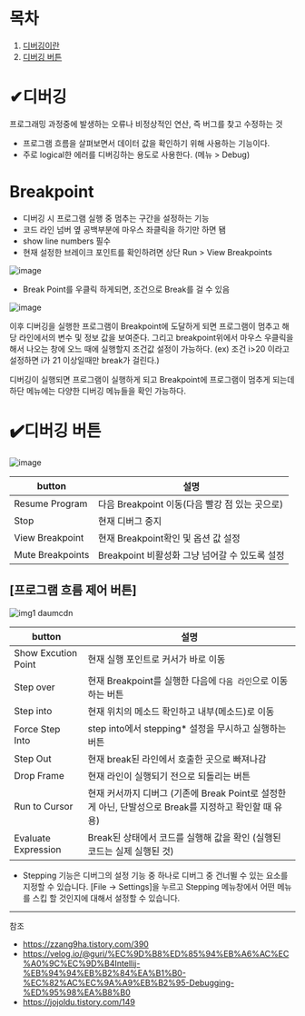 # 목차
1. [디버깅이란](#디버깅) 
2. [디버깅 버튼](#%EF%B8%8F디버깅-버튼)


# ✔디버깅
프로그래밍 과정중에 발생하는 오류나 비정상적인 연산, 즉 버그를 찾고 수정하는 것
- 프로그램 흐름을 살펴보면서 데이터 값을 확인하기 위해 사용하는 기능이다.
- 주로 logical한 에러를 디버깅하는 용도로 사용한다. (메뉴 > Debug)

# Breakpoint
- 디버깅 시 프로그램 실행 중 멈추는 구간을 설정하는 기능
- 코드 라인 넘버 옆 공백부분에 마우스 좌클릭을 하기만 하면 됌
- show line numbers 필수
- 현재 설정한 브레이크 포인트를 확인하려면 상단 Run > View Breakpoints

![image](https://user-images.githubusercontent.com/52149400/180338822-bc0dca23-9194-44df-9378-e7921177711e.png)

- Break Point를 우클릭 하게되면, 조건으로 Break를 걸 수 있음

![image](https://user-images.githubusercontent.com/52149400/180339407-81a20898-19fd-497b-b910-54bf5f842924.png)


이후 디버깅을 실행한 프로그램이 Breakpoint에 도달하게 되면 프로그램이 멈추고 해당 라인에서의 변수 및 정보 값을 보여준다.
그리고  breakpoint위에서 마우스 우클릭을 해서 나오는 창에 오느 때에 실행할지 조건값 설정이 가능하다.
(ex) 조건 i>20 이라고 설정하면 i가 21 이상일때만 break가 걸린다.)

디버깅이 실행되면 프로그램이 실행하게 되고 Breakpoint에 프로그램이 멈추게 되는데 하단 메뉴에는 다양한 디버깅 메뉴들을 확인 가능하다.


# ✔️디버깅 버튼

![image](https://user-images.githubusercontent.com/52149400/180341542-b048f8d3-9f01-47f2-80bd-5688a8df33d6.png)



| button | 설명 |
|--|--|
|Resume Program| 다음 Breakpoint 이동(다음 빨강 점 있는 곳으로) |
|Stop | 현재 디버그 중지 |
|View Breakpoint| 현재 Breakpoint확인 및 옵션 값 설정
|Mute Breakpoints| Breakpoint 비활성화 그냥 넘어갈 수 있도록 설정

## [프로그램 흐름 제어 버튼]

![img1 daumcdn](https://user-images.githubusercontent.com/52149400/180339018-acb40f08-28b9-4bdb-a0ec-036ee8002916.png)


| button | 설명 |
|--|--|
|Show Excution Point| 현재 실행 포인트로 커서가 바로 이동
|Step over| 현재 Breakpoint를 실행한 다음에 `다음 라인`으로 이동하는 버튼
|Step into| 현재 위치의 메소드 확인하고 내부(메소드)로 이동
|Force Step Into| step into에서 stepping* 설정을 무시하고 실행하는 버튼
|Step Out| 현재 break된 라인에서 호출한 곳으로 빠져나감
|Drop Frame| 현재 라인이 실행되기 전으로 되돌리는 버튼
|Run to Cursor| 현재 커서까지 디버그 (기존에 Break Point로 설정한게 아닌, 단발성으로 Break를 지정하고 확인할 때 유용)
|Evaluate Expression| Break된 상태에서 코드를 실행해 값을 확인 (실행된 코드는 실제 실행된 것) 


* Stepping 기능은 디버그의 설정 기능 중 하나로 디버그 중 건너뛸 수 있는 요소를 지정할 수 있습니다. [File → Settings]을 누르고 Stepping 메뉴창에서 어떤 메뉴를 스킵 할 것인지에 대해서 설정할 수 있습니다.



---

참조 
* https://zzang9ha.tistory.com/390
* https://velog.io/@guri/%EC%9D%B8%ED%85%94%EB%A6%AC%EC%A0%9C%EC%9D%B4Intellij-%EB%94%94%EB%B2%84%EA%B1%B0-%EC%82%AC%EC%9A%A9%EB%B2%95-Debugging-%ED%95%98%EA%B8%B0
* https://jojoldu.tistory.com/149
